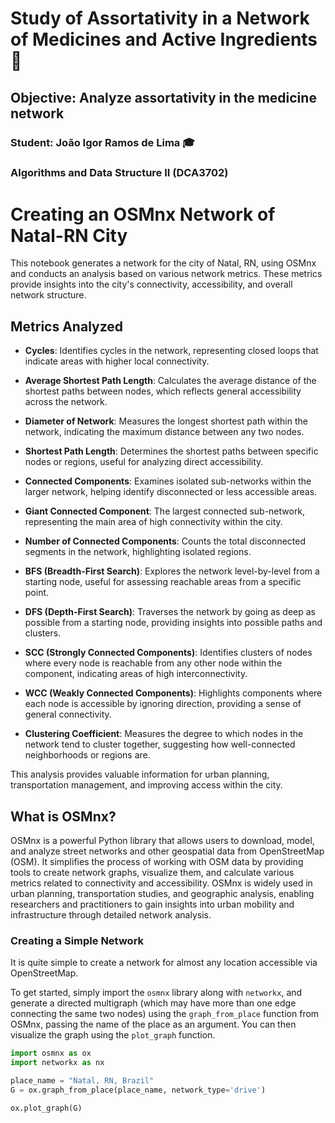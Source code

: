 # Study of Assortativity in a Network of Medicines and Active Ingredients :busts_in_silhouette:

## Objective: Analyze assortativity in the medicine network

### Student: João Igor Ramos de Lima :mortar_board:

### Algorithms and Data Structure II (DCA3702)

# Creating an OSMnx Network of Natal-RN City

This notebook generates a network for the city of Natal, RN, using OSMnx and conducts an analysis based on various network metrics. These metrics provide insights into the city's connectivity, accessibility, and overall network structure.

## Metrics Analyzed

- **Cycles**: Identifies cycles in the network, representing closed loops that indicate areas with higher local connectivity.

- **Average Shortest Path Length**: Calculates the average distance of the shortest paths between nodes, which reflects general accessibility across the network.

- **Diameter of Network**: Measures the longest shortest path within the network, indicating the maximum distance between any two nodes.

- **Shortest Path Length**: Determines the shortest paths between specific nodes or regions, useful for analyzing direct accessibility.

- **Connected Components**: Examines isolated sub-networks within the larger network, helping identify disconnected or less accessible areas.

- **Giant Connected Component**: The largest connected sub-network, representing the main area of high connectivity within the city.

- **Number of Connected Components**: Counts the total disconnected segments in the network, highlighting isolated regions.

- **BFS (Breadth-First Search)**: Explores the network level-by-level from a starting node, useful for assessing reachable areas from a specific point.

- **DFS (Depth-First Search)**: Traverses the network by going as deep as possible from a starting node, providing insights into possible paths and clusters.

- **SCC (Strongly Connected Components)**: Identifies clusters of nodes where every node is reachable from any other node within the component, indicating areas of high interconnectivity.

- **WCC (Weakly Connected Components)**: Highlights components where each node is accessible by ignoring direction, providing a sense of general connectivity.

- **Clustering Coefficient**: Measures the degree to which nodes in the network tend to cluster together, suggesting how well-connected neighborhoods or regions are.

This analysis provides valuable information for urban planning, transportation management, and improving access within the city.

## What is OSMnx?

OSMnx is a powerful Python library that allows users to download, model, and analyze street networks and other geospatial data from OpenStreetMap (OSM). It simplifies the process of working with OSM data by providing tools to create network graphs, visualize them, and calculate various metrics related to connectivity and accessibility. OSMnx is widely used in urban planning, transportation studies, and geographic analysis, enabling researchers and practitioners to gain insights into urban mobility and infrastructure through detailed network analysis.

### Creating a Simple Network

It is quite simple to create a network for almost any location accessible via OpenStreetMap. 

To get started, simply import the `osmnx` library along with `networkx`, and generate a directed multigraph (which may have more than one edge connecting the same two nodes) using the `graph_from_place` function from OSMnx, passing the name of the place as an argument. You can then visualize the graph using the `plot_graph` function.

```python
import osmnx as ox
import networkx as nx

place_name = "Natal, RN, Brazil"
G = ox.graph_from_place(place_name, network_type='drive')

ox.plot_graph(G)
